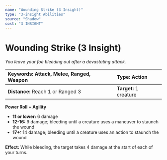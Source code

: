 ```yaml
---
name: "Wounding Strike (3 Insight)"
type: "3-insight Abilities"
source: "Shadow"
cost: "3 INSIGHT"
---
```


# Wounding Strike (3 Insight)

*You leave your foe bleeding out after a devastating attack.*

| **Keywords:** Attack, Melee, Ranged, Weapon | **Type:** Action |
| :-- | :-- |
| **Distance:** Reach 1 or Ranged 3 | **Target:** 1 creature |

**Power Roll + Agility**

- **11 or lower:** 6 damage
- **12-16:** 9 damage; bleeding until a creature uses a maneuver to staunch the wound
- **17+:** 14 damage; bleeding until a creature uses an action to staunch the wound

**Effect:** While bleeding, the target takes 4 damage at the start of each of your turns.
